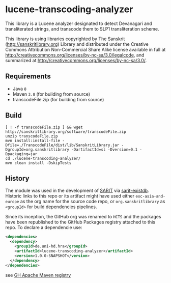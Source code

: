 # lucene-transcoding-analyzer

This library is a Lucene analyzer designated to detect Devanagari and transliterated strings, and transcode them to SLP1 transliteration scheme.

This library is using libraries copyrighted by The Sanskrit (http://sanskritlibrary.org) Library and distributed under the Creative Commons Attribution Non-Commercial Share Alike license available
in full at http://creativecommons.org/licenses/by-nc-sa/3.0/legalcode, and summarized at http://creativecommons.org/licenses/by-nc-sa/3.0/.

## Requirements

-  Java `8`
-  Maven `3.8` (for building from source)
-  transcodeFile.zip (for building from source)

## Build

```
[ ! -f transcodeFile.zip ] && wget http://sanskritlibrary.org/software/transcodeFile.zip
unzip transcodeFile.zip
mvn install:install-file -Dfile=./TranscodeFile/dist/lib/SanskritLibrary.jar -DgroupId=org.sanskritlibrary -DartifactId=sl -Dversion=0.1 -Dpackaging=jar
cd ./lucene-transcoding-analyzer/
mvn clean install -DskipTests
```

## History

The module was used in the development of [SARIT](https://sarit.indology.info) via [sarit-existdb](https://github.com/sarit/sarit-existdb).
Historic links to this repo or its artifact might have used either `exc-asia-and-europe` as the org name for the source code repo, or `org.sanskritlibrary` as `<groupId>` for build dependencies pipelines.

Since its inception, the GitHub org was renamed to `HCTS` and the packages have been republished to the GitHub Packages registry attached to this repo. 
To declare a dependencie use:

```xml
<dependencies>
  <dependency>
    <groupId>de.uni-hd.hra</groupId>
    <artifactId>lucene-transcoding-analyzer</artifactId>
    <version>1.0.0-SNAPSHOT</version>
  </dependency>
</dependencies>
```

see [GH Apache Maven registry](https://docs.github.com/en/packages/working-with-a-github-packages-registry/working-with-the-apache-maven-registry)